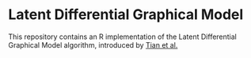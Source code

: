 # Latent Differential Graphical Model
This repository contains an R implementation of the Latent Differential Graphical Model algorithm, introduced by [Tian et al.](https://academic.oup.com/nar/article/44/17/e140/2468041)

